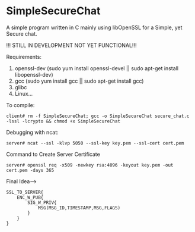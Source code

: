# SimpleSecureChat
A simple program written in C mainly using libOpenSSL for a Simple, yet Secure chat.

!!! STILL IN DEVELOPMENT NOT YET FUNCTIONAL!!!

Requirements:
1. openssl-dev (sudo yum install openssl-devel || sudo apt-get install libopenssl-dev) 
2. gcc (sudo yum install gcc || sudo apt-get install gcc)
3. glibc
4. Linux... 


To compile:

    client# rm -f SimpleSecureChat; gcc -o SimpleSecureChat secure_chat.c -lssl -lcrypto && chmod +x SimpleSecureChat


Debugging with ncat: 

    server# ncat --ssl -klvp 5050 --ssl-key key.pem --ssl-cert cert.pem 


Command to Create Server Certificate 

    server# openssl req -x509 -newkey rsa:4096 -keyout key.pem -out cert.pem -days 365 


Final Idea-->



    SSL_TO_SERVER{
        ENC_W_PUB{
            SIG_W_PRIV{
                MSG(MSG_ID,TIMESTAMP,MSG,FLAGS)
            }
        }
    }
